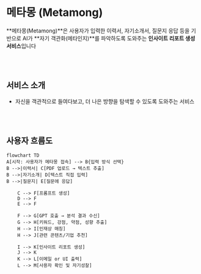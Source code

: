 # 메타몽 (Metamong)

**메타몽(Metamong)**은 사용자가 입력한 이력서, 자기소개서, 질문지 응답 등을 기반으로 AI가 **자기 객관화(메타인지)**를 파악하도록 도와주는 **인사이트 리포트 생성 서비스**입니다

</br>
</br>

## 서비스 소개

- 자신을 객관적으로 들여다보고, 더 나은 방향을 탐색할 수 있도록 도와주는 서비스

</br>
</br>

## 사용자 흐름도

```mermaid
flowchart TD
A[시작: 사용자가 메타몽 접속] --> B{입력 방식 선택}
B -->|이력서| C[PDF 업로드 → 텍스트 추출]
B -->|자기소개| D[텍스트 직접 입력]
B -->|질문지| E[질문에 응답]

    C --> F[프롬프트 생성]
    D --> F
    E --> F

    F --> G[GPT 호출 → 분석 결과 수신]
    G --> H[키워드, 강점, 약점, 성향 추출]
    H --> I[인재상 매칭]
    H --> J[관련 콘텐츠/기업 추천]

    I --> K[인사이트 리포트 생성]
    J --> K
    K --> L[이메일 or UI 출력]
    L --> M[사용자 확인 및 자기성찰]
```
